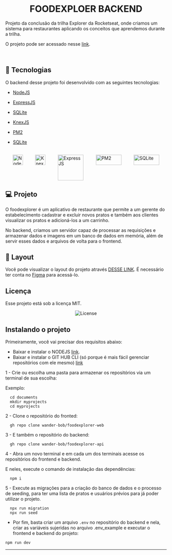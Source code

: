 <h1 align="center"> FOODEXPLOER BACKEND </h1>

<p>
  Projeto da conclusão da trilha Explorer da Rocketseat, onde criamos um sistema para restaurantes aplicando os conceitos que aprendemos durante a trilha.
</p>

O projeto pode ser acessado nesse [link](https://admirable-dodol-bf77d4.netlify.app/).

<br>

## 🚀 Tecnologias

O backend desse projeto foi desenvolvido com as seguintes tecnologias:

- <p><a href="https://nodejs.org/">NodeJS</a></p>
- <p><a href="https://expressjs.com/">ExpressJS</a></p>
- <p><a href="https://www.sqlite.org/">SQLite</a></p>
- <p><a href="https://knexjs.org/">KnexJS</a></p>
- <p><a href="https://pm2.keymetrics.io/">PM2</a></p>
- <p><a href="https://sqlite.org">SQLite</a></p>


<br>
<div style="display: flex; align-itens:center;justify-content: space-evenly; gap: 16px;">
  <img src="https://cdn.worldvectorlogo.com/logos/nodejs-icon.svg" alt="NodeJS" height="32" width="32"/>
  <img src="https://cdn.worldvectorlogo.com/logos/knex-1.svg" alt="KnexJS" height="32" width="32"/>
  <img src="https://cdn.worldvectorlogo.com/logos/express-109.svg" alt="ExpressJS" width="80px"/>
  <img src="https://cdn.worldvectorlogo.com/logos/pm2.svg" alt="PM2" height="32" width="80"/>
  <img src="https://cdn.worldvectorlogo.com/logos/sqlite.svg" alt="SQLite" height="32" width="80"/>

</div>

## 💻 Projeto

O foodexplorer é um aplicativo de restaurante que permite a um gerente do estabelecimento cadastrar e excluir novos pratos e também aos clientes visualizar os pratos e adicioná-los a um carrinho.

No backend, criamos um servidor capaz de processar as requisições e armazenar dados e imagens em um banco de dados em memória, além de servir esses dados e arquivos de volta para o frontend.

## 🔖 Layout

Você pode visualizar o layout do projeto através [DESSE LINK](https://www.figma.com/community/file/1196874589259687769). É necessário ter conta no [Figma](https://figma.com) para acessá-lo.

## Licença

Esse projeto está sob a licença MIT.

<div align="center">
<img alt="License" src="https://img.shields.io/static/v1?label=license&message=MIT&color=49AA26&labelColor=000000">
</div>

## Instalando o projeto
Primeiramente, você vai precisar dos requisitos abaixo: 
- Baixar e instalar o NODEJS [link](https://nodejs.org/en/download).
- Baixar e instalar o GIT HUB CLI (só porque é mais fácil gerenciar repositórios com ele mesmo) [link](https://cli.github.com/)

1 - Crie ou escolha uma pasta para armazenar os repositórios via um terminal de sua escolha: 

Exemplo: 

```
  cd documents
  mkdir myprojects
  cd myprojects
```

2 - Clone o repositório do fronted: 

```  
  gh repo clone wander-bob/foodexplorer-web
```

3 - E também o repositório do backend: 

```  
  gh repo clone wander-bob/foodexplorer-api
```

4 - Abra um novo terminal e em cada um dos terminais acesse os repositórios do frontend e backend.

E neles, execute o comando de instalação das dependências:

```
  npm i

```
5 - Execute as migrações para a criação do banco de dados e o processo de seeding, para ter uma lista de pratos e usuários prévios para já poder utilizar o projeto. 

```
  npx run migration
  npx run seed
```

 - Por fim, basta criar um arquivo `.env` no repositório do backend e nela, criar as variáveis sujeridas no arquivo .env_example e executar o frontend e backend do projeto: 

```
npm run dev
```
---
